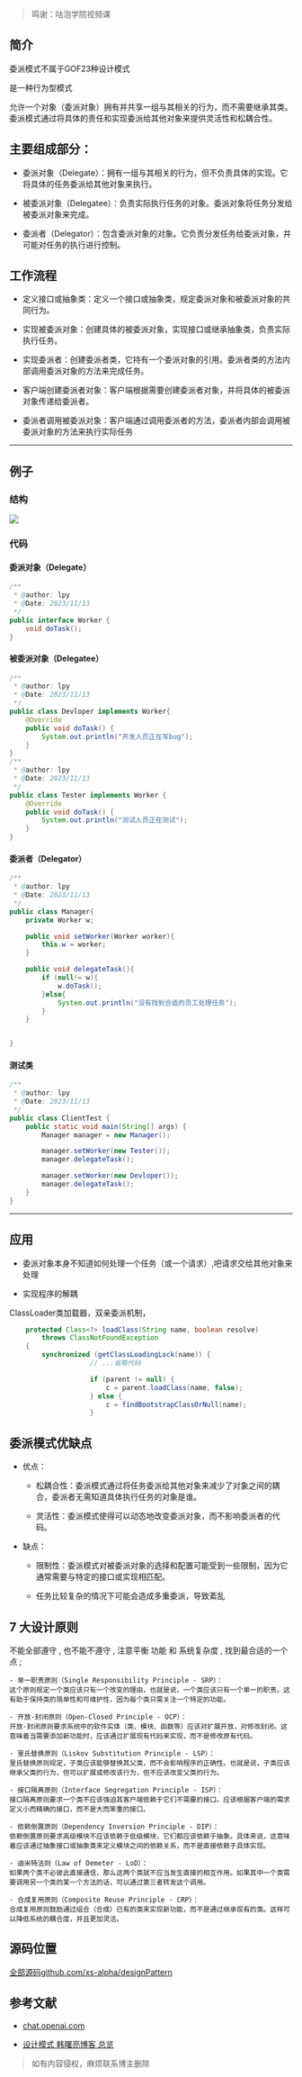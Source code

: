 > 鸣谢：咕泡学院视频课

## 简介

委派模式不属于GOF23种设计模式

是一种行为型模式

允许一个对象（委派对象）拥有并共享一组与其相关的行为，而不需要继承其类。委派模式通过将具体的责任和实现委派给其他对象来提供灵活性和松耦合性。

## 主要组成部分：

- 委派对象（Delegate）：拥有一组与其相关的行为，但不负责具体的实现。它将具体的任务委派给其他对象来执行。

- 被委派对象（Delegatee）：负责实际执行任务的对象。委派对象将任务分发给被委派对象来完成。

- 委派者（Delegator）：包含委派对象的对象。它负责分发任务给委派对象，并可能对任务的执行进行控制。

## 工作流程

- 定义接口或抽象类：定义一个接口或抽象类，规定委派对象和被委派对象的共同行为。
 
- 实现被委派对象：创建具体的被委派对象，实现接口或继承抽象类，负责实际执行任务。
 
- 实现委派者：创建委派者类，它持有一个委派对象的引用。委派者类的方法内部调用委派对象的方法来完成任务。
 
- 客户端创建委派者对象：客户端根据需要创建委派者对象，并将具体的被委派对象传递给委派者。
 
- 委派者调用被委派对象：客户端通过调用委派者的方法，委派者内部会调用被委派对象的方法来执行实际任务

---

## 例子
### 结构
![](https://image.devilwst.top/imgs/2023/11/c6289c1ade16b93e.png)

### 代码
#### 委派对象（Delegate）
```java
/**
 * @author: lpy
 * @Date: 2023/11/13
 */
public interface Worker {
    void doTask();
}
```

#### 被委派对象（Delegatee）
```java
/**
 * @author: lpy
 * @Date: 2023/11/13
 */
public class Devloper implements Worker{
    @Override
    public void doTask() {
        System.out.println("开发人员正在写bug");
    }
}
/**
 * @author: lpy
 * @Date: 2023/11/13
 */
public class Tester implements Worker {
    @Override
    public void doTask() {
        System.out.println("测试人员正在测试");
    }
}
```

#### 委派者（Delegator）
```java
/**
 * @author: lpy
 * @Date: 2023/11/13
 */
public class Manager{
    private Worker w;

    public void setWorker(Worker worker){
        this.w = worker;
    }

    public void delegateTask(){
        if (null!= w){
            w.doTask();
        }else{
            System.out.println("没有找到合适的员工处理任务");
        }
    }


}
```

#### 测试类
```java
/**
 * @author: lpy
 * @Date: 2023/11/13
 */
public class ClientTest {
    public static void main(String[] args) {
        Manager manager = new Manager();

        manager.setWorker(new Tester());
        manager.delegateTask();

        manager.setWorker(new Devloper());
        manager.delegateTask();
    }
}
```

---

## 应用

- 委派对象本身不知道如何处理一个任务（或一个请求）,吧请求交给其他对象来处理

- 实现程序的解耦

ClassLoader类加载器，双亲委派机制，
```java
    protected Class<?> loadClass(String name, boolean resolve)
        throws ClassNotFoundException
    {
        synchronized (getClassLoadingLock(name)) {
                    // ...省略代码            

                    if (parent != null) {
                        c = parent.loadClass(name, false);
                    } else {
                        c = findBootstrapClassOrNull(name);
                    }
```


## 委派模式优缺点

- 优点：

    - 松耦合性：委派模式通过将任务委派给其他对象来减少了对象之间的耦合，委派者无需知道具体执行任务的对象是谁。
    
    - 灵活性：委派模式使得可以动态地改变委派对象，而不影响委派者的代码。


- 缺点：

    - 限制性：委派模式对被委派对象的选择和配置可能受到一些限制，因为它通常需要与特定的接口或实现相匹配。
    
    - 任务比较复杂的情况下可能会造成多重委派，导致紊乱


## 7 大设计原则
 不能全部遵守 , 也不能不遵守 , 注意平衡 功能 和 系统复杂度 , 找到最合适的一个点 ;
 
    - 单一职责原则（Single Responsibility Principle - SRP）：
    这个原则规定一个类应该只有一个改变的理由，也就是说，一个类应该只有一个单一的职责。这有助于保持类的简单性和可维护性，因为每个类只需关注一个特定的功能。

    - 开放-封闭原则（Open-Closed Principle - OCP）：
    开放-封闭原则要求系统中的软件实体（类、模块、函数等）应该对扩展开放，对修改封闭。这意味着当需要添加新功能时，应该通过扩展现有代码来实现，而不是修改原有代码。

    - 里氏替换原则（Liskov Substitution Principle - LSP）：
    里氏替换原则规定，子类应该能够替换其父类，而不会影响程序的正确性。也就是说，子类应该继承父类的行为，但可以扩展或修改该行为，但不应该改变父类的行为。

    - 接口隔离原则（Interface Segregation Principle - ISP）：
    接口隔离原则要求一个类不应该强迫其客户端依赖于它们不需要的接口。应该根据客户端的需求定义小而精确的接口，而不是大而笨重的接口。

    - 依赖倒置原则（Dependency Inversion Principle - DIP）：
    依赖倒置原则要求高级模块不应该依赖于低级模块，它们都应该依赖于抽象。具体来说，这意味着应该通过抽象接口或抽象类来定义模块之间的依赖关系，而不是直接依赖于具体实现。

    - 迪米特法则（Law of Demeter - LoD）：
    如果两个类不必彼此直接通信，那么这两个类就不应当发生直接的相互作用。如果其中一个类需要调用另一个类的某一个方法的话，可以通过第三者转发这个调用。
    
    - 合成复用原则（Composite Reuse Principle - CRP）：
    合成复用原则鼓励通过组合（合成）已有的类来实现新功能，而不是通过继承现有的类。这样可以降低系统的耦合度，并且更加灵活。
    
    
## 源码位置
[全部源码github.com/xs-alpha/designPattern](https://github.com/xs-alpha/designPattern)

## 参考文献

- [chat.openai.com](https://chat.openai.com)

- [设计模式  韩曙亮博客 总览](https://blog.csdn.net/shulianghan/category_9872228.html?spm=1001.2014.3001.5482)


> 如有内容侵权，麻烦联系博主删除

